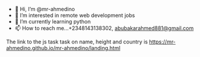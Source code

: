 - 👋 Hi, I’m @mr-ahmedino
- 👀 I’m interested in remote web development jobs
- 🌱 I’m currently learning python
- 📫 How to reach me...+2348143138302, abubakarahmed881@gmail.com

The link to the js task task on name, height and country is
https://mr-ahmedino.github.io/mr-ahmedino/landing.html
<!---
mr-ahmedino/mr-ahmedino is a ✨ special ✨ repository because its `README.md` (this file) appears on your GitHub profile.
You can click the Preview link to take a look at your changes.


--->
